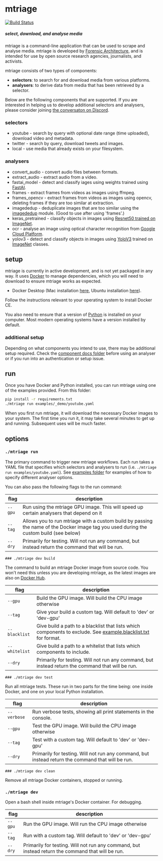 # mtriage

[![Build Status](https://travis-ci.com/forensic-architecture/mtriage.svg?branch=master)](https://travis-ci.com/forensic-architecture/mtriage)

##### select, download, and analyse media 

mtriage is a command-line application that can be used to scrape and analyse 
media. mtriage is developed by [Forensic Architecture](https://forensic-architecture.org), and is intended for use 
by open source research agencies, journalists, and activists.

mtriage consists of two types of components:

* **selectors**: to search for and download media from various platforms.
* **analysers**: to derive data from media that has been retrieved by a selector.

Below are the following components that are supported. If you are interested in
helping us to develop additional selectors and analysers, please consider
joining [the conversaton on Discord](https://discord.gg/FJ4XsCg).

### selectors
* youtube - search by query with optional date range (time uploaded), download video and metadata. 
* twitter - search by query, download tweets and images.
* local - use media that already exists on your filesystem. 

### analysers
* convert_audio - convert audio files between formats.
* extract_audio - extract audio from a video.
* fastai_model - detect and classify iages using weights trained using
    [FastAI](https://github.com/fastai/fastai).
* frames - extract frames from videos as images using ffmpeg.
* frames_opencv - extract frames from videos as images using opencv, deleting 
    frames if they are too similar at extraction.
* imagededup - deduplicate images that are too similar using the 
    [imagededup](https://github.com/idealo/imagededup) module. (Good to use
    after using 'frames'.)
* keras_pretrained - classify objects in images using [Resnet50 trained on
    ImageNet](https://resources.wolframcloud.com/NeuralNetRepository/resources/ResNet-50-Trained-on-ImageNet-Competition-Data).
* ocr - analyse an image using optical character recognition from [Google Cloud Platform](https://cloud.google.com/vision/docs/ocr).
* yolov3 - detect and classify objects in images using [YoloV3](https://pjreddie.com/darknet/yolo/) trained on [ImageNet](http://www.image-net.org/) classes.


## setup 
mtriage is currently in active development, and is not yet packaged in any way.
It uses [Docker](https://www.docker.com/products/docker-desktop) to manage dependencies, which you will need to download to ensure mtriage works as expected. 

- Docker Desktop (Mac installation [here](https://docs.docker.com/v17.12/docker-for-mac/install/), Ubuntu installation [here](https://docs.docker.com/v17.12/install/linux/docker-ce/ubuntu/)).

Follow the instructions relevant to your operating system to install Docker CE.

You also need to ensure that a version of [Python](https://www.python.org/downloads/) is installed on your computer.
Most modern operating systems have a version installed by default. 

### additional setup
Depending on what components you intend to use, there may be additional setup
required. Check the [component docs folder](./docs/components) before using an 
analyser or if you run into an authentication or setup issue.

## run 
Once you have Docker and Python installed, you can run mtriage using one of the
examples provided. From this folder:
```bash
pip install -r requirements.txt
./mtriage run examples/_demo/youtube.yaml 
```

When you first run mtriage, it will download the necessary Docker images to
your system. The first time you run it, it may take several minutes to get up
and running. Subsequent uses will be much faster.

## options 

### `./mtriage run`

The primary command to trigger new mtriage workflows. Each run takes a YAML
file that specifies which selectors and analysers to run (i.e. `./mtriage run
examples/youtube.yaml`). See [examples folder](./examples) for examples of how
to specify different analyser options.

You can also pass the following flags to the run command:

| flag  | description |
|-------|-------------|
| `--gpu` | Run using the mtriage GPU image. This will speed up certain analysers that depend on it |
| `--tag` | Allows you to run mtriage with a custom build by passing the name of the Docker image tag you used during the custom build (see below) |
| `--dry` | Primarily for testing. Will not run any command, but instead return the command that will be run. |

`### ./mtriage dev build`

The command to build an mtriage Docker image from source code. You won't need
this unless you are developing mtriage, as the latest images are also on [Docker
Hub](https://hub.docker.com/repository/docker/forensicarchitecture/mtriage).

| flag  | description |
|-------|-------------|
| `--gpu` | Build the GPU image. Will build the CPU image otherwise |
| `--tag` | Give your build a custom tag. Will default to 'dev' or 'dev-gpu' |
| `--blacklist` | Give build a path to a blacklist that lists which components to exclude. See [example.blacklist.txt](./example.blacklist.txt) for format. |
| `--whitelist` | Give build a path to a whitelist that lists which components to include. |
| `--dry` | Primarily for testing. Will not run any command, but instead return the command that will be run. |

`### ./mtriage dev test`

Run all mtriage tests. These run in two parts for the time being: one inside 
Docker, and one on your local Python installation.

| flag  | description |
|-------|-------------|
| `--verbose` | Run verbose tests, showing all print statements in the console. |
| `--gpu` | Test the GPU image. Will build the CPU image otherwise |
| `--tag` | Test with a custom tag. Will default to 'dev' or 'dev-gpu' |
| `--dry` | Primarily for testing. Will not run any command, but instead return the command that will be run. |

`### ./mtriage dev clean `

Remove all mtriage Docker containers, stopped or running.

### `./mtriage dev`

Open a bash shell inside mtriage's Docker container. For debugging.

| flag  | description |
|-------|-------------|
| `--gpu` | Run the GPU image. Will run the CPU image otherwise |
| `--tag` | Run with a custom tag. Will default to 'dev' or 'dev-gpu' |
| `--dry` | Primarily for testing. Will not run any command, but instead return the command that will be run. |



